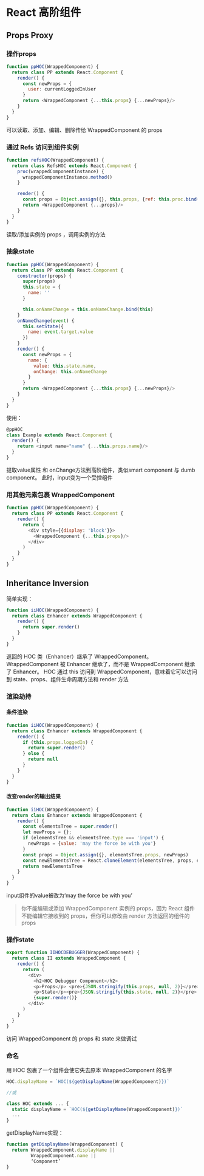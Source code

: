 # React 高阶组件

## Props Proxy


### 操作props
```javascript
function ppHOC(WrappedComponent) {
  return class PP extends React.Component {
    render() {
      const newProps = {
        user: currentLoggedInUser
      }
      return <WrappedComponent {...this.props} {...newProps}/>
    }
  }
}
```
可以读取、添加、编辑、删除传给 WrappedComponent 的 props


### 通过 Refs 访问到组件实例
```javascript
function refsHOC(WrappedComponent) {
  return class RefsHOC extends React.Component {
    proc(wrappedComponentInstance) {
      wrappedComponentInstance.method()
    }

    render() {
      const props = Object.assign({}, this.props, {ref: this.proc.bind(this)})
      return <WrappedComponent {...props}/>
    }
  }
}
```
读取/添加实例的 props ，调用实例的方法


### 抽象state
```javascript
function ppHOC(WrappedComponent) {
  return class PP extends React.Component {
    constructor(props) {
      super(props)
      this.state = {
        name: ''
      }

      this.onNameChange = this.onNameChange.bind(this)
    }
    onNameChange(event) {
      this.setState({
        name: event.target.value
      })
    }
    render() {
      const newProps = {
        name: {
          value: this.state.name,
          onChange: this.onNameChange
        }
      }
      return <WrappedComponent {...this.props} {...newProps}/>
    }
  }
}
```
使用：
```javascript
@ppHOC
class Example extends React.Component {
  render() {
    return <input name="name" {...this.props.name}/>
  }
}
```
提取value属性 和 onChange方法到高阶组件，类似smart component 与 dumb component。
此时，input变为一个受控组件


### 用其他元素包裹 WrappedComponent
```javascript
function ppHOC(WrappedComponent) {
  return class PP extends React.Component {
    render() {
      return (
        <div style={{display: 'block'}}>
          <WrappedComponent {...this.props}/>
        </div>
      )
    }
  }
}
```
## Inheritance Inversion
简单实现：
```javascript
function iiHOC(WrappedComponent) {
  return class Enhancer extends WrappedComponent {
    render() {
      return super.render()
    }
  }
}
```
返回的 HOC 类（Enhancer）继承了 WrappedComponent。WrappedComponent 被 Enhancer 继承了，而不是 WrappedComponent 继承了 Enhancer。
HOC 通过 this 访问到 WrappedComponent，意味着它可以访问到 state、props、组件生命周期方法和 render 方法


### 渲染劫持


#### 条件渲染
```javascript
function iiHOC(WrappedComponent) {
  return class Enhancer extends WrappedComponent {
    render() {
      if (this.props.loggedIn) {
        return super.render()
      } else {
        return null
      }
    }
  }
}
```
#### 改变render的输出结果
```javascript
function iiHOC(WrappedComponent) {
  return class Enhancer extends WrappedComponent {
    render() {
      const elementsTree = super.render()
      let newProps = {};
      if (elementsTree && elementsTree.type === 'input') {
        newProps = {value: 'may the force be with you'}
      }
      const props = Object.assign({}, elementsTree.props, newProps)
      const newElementsTree = React.cloneElement(elementsTree, props, elementsTree.props.children)
      return newElementsTree
    }
  }
}
```
input组件的value被改为‘may the force be with you’


> 你不能编辑或添加 WrappedComponent 实例的 props，因为 React 组件不能编辑它接收到的 props，但你可以修改由 render 方法返回的组件的 props



### 操作state
```javascript
export function IIHOCDEBUGGER(WrappedComponent) {
  return class II extends WrappedComponent {
    render() {
      return (
        <div>
          <h2>HOC Debugger Component</h2>
          <p>Props</p> <pre>{JSON.stringify(this.props, null, 2)}</pre>
          <p>State</p><pre>{JSON.stringify(this.state, null, 2)}</pre>
          {super.render()}
        </div>
      )
    }
  }
}
```
访问 WrappedComponent 的 props 和 state 来做调试


### 命名
用 HOC 包裹了一个组件会使它失去原本 WrappedComponent 的名字
```javascript
HOC.displayName = `HOC(${getDisplayName(WrappedComponent)})`

//或

class HOC extends ... {
  static displayName = `HOC(${getDisplayName(WrappedComponent)})`
  ...
}
```
getDisplayName实现：
```javascript
function getDisplayName(WrappedComponent) {
  return WrappedComponent.displayName ||
         WrappedComponent.name ||
         ‘Component’
}
```

